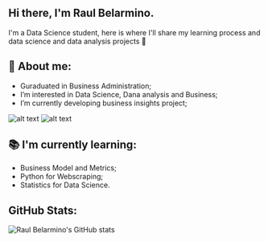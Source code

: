 ## Hi there, I'm Raul Belarmino.
I'm a Data Science student, here is where I'll share my learning process and data science and data analysis projects 🚀

## :metal: About me:
* Guraduated in Business Administration;
* I’m interested in Data Science, Dana analysis and Business;
* I’m currently developing business insights project;

![alt text](https://camo.githubusercontent.com/8a64e82b88b71294679fccf25fc132fe4f2aee0d2b44174559df4dc1f9bd507b/68747470733a2f2f696d672e736869656c64732e696f2f62616467652f707974686f6e2d2532333134333534432e7376673f7374796c653d666f722d7468652d6261646765266c6f676f3d707974686f6e266c6f676f436f6c6f723d7768697465)
![alt text](https://camo.githubusercontent.com/f737c8a9e60949e59f80fcca0b0019df76efb3c8ae56d38736bb93e44b447000/68747470733a2f2f696d672e736869656c64732e696f2f62616467652f70616e6461732d2532333135303435382e7376673f7374796c653d666f722d7468652d6261646765266c6f676f3d70616e646173266c6f676f436f6c6f723d7768697465)

## :books: I'm currently learning:
* Business Model and Metrics;
* Python for Webscraping;
* Statistics for Data Science.

## GitHub Stats:
![Raul Belarmino's GitHub stats](https://github-readme-stats.vercel.app/api?username=RaulBelarmino&show_icons=true&theme=dark)

<!---
RaulBelarmino/RaulBelarmino is a ✨ special ✨ repository because its `README.md` (this file) appears on your GitHub profile.
You can click the Preview link to take a look at your changes.
--->
